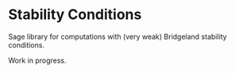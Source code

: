 # Stability Conditions
Sage library for computations with (very weak) Bridgeland stability conditions.

Work in progress.
